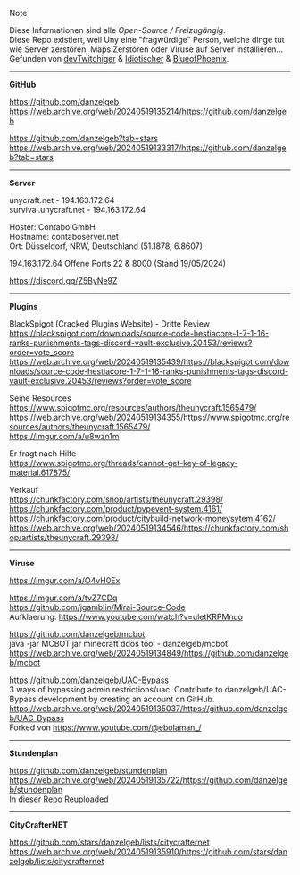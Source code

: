> [!Note]
> Diese Informationen sind alle *Open-Source / Freizugängig*. <br>
> Diese Repo existiert, weil Uny eine "fragwürdige" Person, welche dinge tut wie Server zerstören, Maps Zerstören oder Viruse auf Server installieren... <br>
> Gefunden von [devTwitchiger](https://github.com/devtwitchiger/) & [Idiotischer](https://github.com/Idiotischer) & [BlueofPhoenix](https://github.com/BlueofPhoenix).


--------------------------------------------------------------------------------------------------

**GitHub**

https://github.com/danzelgeb <br>
https://web.archive.org/web/20240519135214/https://github.com/danzelgeb

https://github.com/danzelgeb?tab=stars <br>
https://web.archive.org/web/20240519133317/https://github.com/danzelgeb?tab=stars

------------------------------------------------------------------------------------------------

**Server**

unycraft.net - 194.163.172.64 <br>
survival.unycraft.net - 194.163.172.64 <br>

Hoster: Contabo GmbH <br>
Hostname: contaboserver.net <br>
Ort: Düsseldorf, NRW, Deutschland (51.1878, 6.8607)

194.163.172.64 Offene Ports 22 & 8000 (Stand 19/05/2024)

https://discord.gg/Z5ByNe9Z

-------------------------------------------------------------------------------------------------

**Plugins**

BlackSpigot (Cracked Plugins Website) - Dritte Review<br>
https://blackspigot.com/downloads/source-code-hestiacore-1-7-1-16-ranks-punishments-tags-discord-vault-exclusive.20453/reviews?order=vote_score <br>
https://web.archive.org/web/20240519135439/https://blackspigot.com/downloads/source-code-hestiacore-1-7-1-16-ranks-punishments-tags-discord-vault-exclusive.20453/reviews?order=vote_score

Seine Resources <br>
https://www.spigotmc.org/resources/authors/theunycraft.1565479/ <br>
https://web.archive.org/web/20240519134355/https://www.spigotmc.org/resources/authors/theunycraft.1565479/ <br>
https://imgur.com/a/u8wzn1m

Er fragt nach Hilfe <br>
https://www.spigotmc.org/threads/cannot-get-key-of-legacy-material.617875/

Verkauf <br>
https://chunkfactory.com/shop/artists/theunycraft.29398/ <br>
https://chunkfactory.com/product/pvpevent-system.4161/ <br>
https://chunkfactory.com/product/citybuild-network-moneysytem.4162/ <br>
https://web.archive.org/web/20240519134546/https://chunkfactory.com/shop/artists/theunycraft.29398/

-------------------------------------------------------------------------------------------------------------------

**Viruse**

https://imgur.com/a/O4vH0Ex

https://imgur.com/a/tvZ7CDq <br>
https://github.com/jgamblin/Mirai-Source-Code <br>
Aufklaerung: https://www.youtube.com/watch?v=uletKRPMnuo

https://github.com/danzelgeb/mcbot <br>
java -jar MCBOT.jar minecraft ddos tool - danzelgeb/mcbot <br>
https://web.archive.org/web/20240519134849/https://github.com/danzelgeb/mcbot

https://github.com/danzelgeb/UAC-Bypass <br>
3 ways of bypassing admin restrictions/uac. Contribute to danzelgeb/UAC-Bypass development by creating an account on GitHub. <br>
https://web.archive.org/web/20240519135037/https://github.com/danzelgeb/UAC-Bypass <br>
Forked von https://www.youtube.com/@ebolaman_/

---------------------------------------------------------------------------------------------------------------

**Stundenplan**

https://github.com/danzelgeb/stundenplan <br>
https://web.archive.org/web/20240519135722/https://github.com/danzelgeb/stundenplan <br>
In dieser Repo Reuploaded

-------------------------------------------------------------------------------------------------------

**CityCrafterNET**

https://github.com/stars/danzelgeb/lists/citycrafternet <br>
https://web.archive.org/web/20240519135910/https://github.com/stars/danzelgeb/lists/citycrafternet <br>
